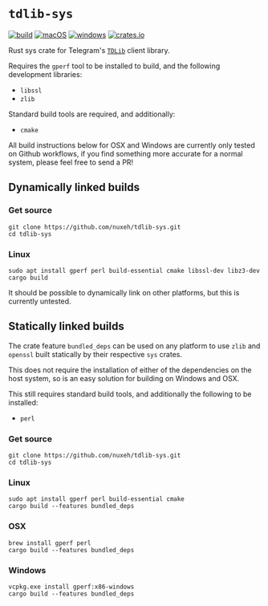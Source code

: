 # `tdlib-sys`

[![build](https://github.com/nuxeh/tdlib-sys/workflows/build/badge.svg)](https://github.com/nuxeh/tdlib-sys/actions?query=branch%3Amaster+event%3Apush+workflow%3Abuild)
[![macOS](https://github.com/nuxeh/tdlib-sys/workflows/macOS/badge.svg)](https://github.com/nuxeh/tdlib-sys/actions?query=branch%3Amaster+event%3Apush+workflow%3AmacOS)
[![windows](https://github.com/nuxeh/tdlib-sys/workflows/windows/badge.svg)](https://github.com/nuxeh/tdlib-sys/actions?query=branch%3Amaster+event%3Apush+workflow%3Awindows)
[![crates.io](https://img.shields.io/crates/v/tdlib-sys)](https://crates.io/crates/tdlib-sys)

Rust sys crate for Telegram's [`TDLib`](https://core.telegram.org/tdlib) client
library.

Requires the `gperf` tool to be installed to build, and the following
development libraries:

 - `libssl`
 - `zlib`

Standard build tools are required, and additionally:

 - `cmake`

All build instructions below for OSX and Windows are currently only tested on
Github workflows, if you find something more accurate for a normal system,
please feel free to send a PR!

## Dynamically linked builds

### Get source

    git clone https://github.com/nuxeh/tdlib-sys.git
    cd tdlib-sys

### Linux

    sudo apt install gperf perl build-essential cmake libssl-dev libz3-dev
    cargo build

It should be possible to dynamically link on other platforms, but this is
currently untested.

## Statically linked builds

The crate feature `bundled_deps` can be used on any platform to use `zlib` and
`openssl` built statically by their respective `sys` crates.

This does not require the installation of either of the dependencies on the
host system, so is an easy solution for building on Windows and OSX.

This still requires standard build tools, and additionally the following to be
installed:

 - `perl`

### Get source

    git clone https://github.com/nuxeh/tdlib-sys.git
    cd tdlib-sys

### Linux

    sudo apt install gperf perl build-essential cmake
    cargo build --features bundled_deps

### OSX

    brew install gperf perl
    cargo build --features bundled_deps

### Windows

    vcpkg.exe install gperf:x86-windows
    cargo build --features bundled_deps
